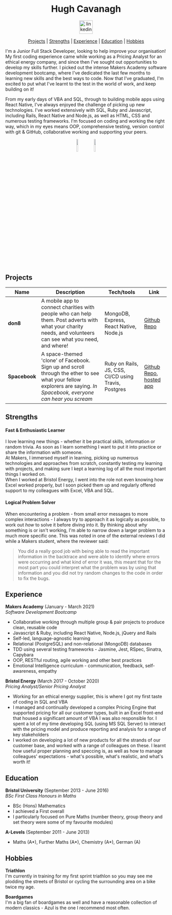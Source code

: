 <h1 align="center">Hugh Cavanagh</h1>
<div align="center">
<a href="https://www.linkedin.com/in/hugh-cavanagh-76a5b3119/"><img src="https://content.linkedin.com/content/dam/me/business/en-us/amp/brand-site/v2/bg/LI-Bug.svg.original.svg" alt="linkedin" height=42px width=42px/> </a>
<br>

[Projects](#projects) | [Strengths](#strengths) | [Experience](#experience) | [Education](#education) | [Hobbies](#hobbies)

</div>

I'm a Junior Full Stack Developer, looking to help improve your organisation! My first coding experience came while working as a Pricing Analyst for an ethical energy company, and since then I've sought out opportunities to develop my skills further. I picked out the intense Makers Academy software development bootcamp, where I've dedicated the last few months to learning new skills and the best ways to code. Now that I've graduated, I'm excited to put what I've learnt to the test in the world of work, and keep building on it!  

From my early days of VBA and SQL, through to building mobile apps using React Native, I've always enjoyed the challenge of picking up new technologies. I've worked extensively with SQL, Ruby and Javascript, including Rails, React Native and Node.js, as well as HTML, CSS and numerous testing frameworks. I'm focused on coding and working the right way, which in my eyes means OOP, comprehensive testing, version control with git & GitHub, collaborative working and supporting your peers.

<div align=center>
<img src=https://github-readme-stats.vercel.app/api?username=hacaravan&show_icons=true&theme=tokyonight&hide=stars height=10% />
<img src=https://github-readme-stats.vercel.app/api/top-langs/?username=hacaravan&theme=tokyonight height=10%/>
</div>

## Projects

| Name                         | Description       | Tech/tools        | Link
| ---------------------------- | ----------------- | ----------------- |------
| **don8** | A mobile app to connect charities with people who can help them. Post adverts with what your charity needs, and volunteers can see what you need, and where!  | MongoDB, Express, React Native, Node.js | [Github Repo](https://github.com/JoshSinyor/don8)
| **Spacebook** | A space-themed 'clone' of Facebook. Sign up and scroll through the ether to see what your fellow explorers are saying. _In Spacebook, everyone can hear you scream_ | Ruby on Rails, JS, CSS, CI/CD using Travis, Postgres | [Github Repo](https://github.com/SalarGhotaslo/acebook-sholk), [hosted app](https://fierce-plains-18412.herokuapp.com)

## Strengths

#### Fast & Enthusiastic Learner

I love learning new things - whether it be practical skills, information or random trivia. As soon as I learn something I want to put it into practice or share the information with someone.  
At Makers, I immersed myself in learning, picking up numerous technologies and approaches from scratch, constantly testing my learning with projects, and making sure I kept a learning log of all the most important things I worked on.  
When I worked at Bristol Energy, I went into the role not even knowing how Excel worked properly, but I soon picked them up and regularly offered support to my colleagues with Excel, VBA and SQL.

#### Logical Problem Solver

When encountering a problem - from small error messages to more complex interactions - I always try to approach it as logically as possible, to work out _how_ to solve it before diving into it. By thinking about _why_ something is or isn't working, I'm able to narrow down a larger problem to a much more specific one. This was noted in one of the external reviews I did while a Makers student, where the reviewer said:
>You did a really good job with being able to read the important information in the backtrace and were able to identify where errors were occurring and what kind of error it was, this meant that for the most part you could interpret what the problem was by using that information and you did not try random changes to the code in order to fix the bugs.

## Experience

**Makers Academy** (January - March 2021)  
_Software Development Bootcamp_

- Collaborative working through multiple group & pair projects to produce clean, reusable code
- Javascript & Ruby, including React Native, Node.js, jQuery and Rails
- Self-led, language-agnostic learning
- Relational (PostgreSQL) and non-relational (MongoDB) databases
- TDD using several testing frameworks - Jasmine, Jest, RSpec, Sinatra, Capybara
- OOP, RESTful routing, agile working and other best practices
- Emotional Intelligence curriculum - communication, feedback, self-awareness, empathy

**Bristol Energy** (March 2017 - October 2020)  
_Pricing Analyst/Senior Pricing Analyst_

- Working for an ethical energy supplier, this is where I got my first taste of coding in SQL and VBA
- I managed and continually developed a complex Pricing Engine that supported pricing for all our customer types, built in an Excel front-end that housed a significant amount of VBA I was also responsible for. I spent a lot of my time developing SQL (using MS SQL Server) to interact with the pricing model and produce reporting and analysis for a range of key stakeholders
- I worked on developing a lot of new products for all the strands of our customer base, and worked with a range of colleagues on these. I learnt how useful proper planning and speccing is, as well as how to manage colleagues' expectations - what's possible, what's realistic, and what's worth it!


## Education

**Bristol University** (September 2013 - June 2016)  
*BSc First Class Honours in Maths*

- BSc (Hons) Mathematics
- I achieved a First overall
- I particularly focused on Pure Maths (number theory, group theory and set theory were some of my favourite modules)

**A-Levels** (September 2011 - June 2013)
- Maths (A\*), Further Maths (A\*), Chemistry (A\*), German (A)

## Hobbies

**Triathlon**  
I'm currently in training for my first sprint triathlon so you may see me plodding the streets of Bristol or cycling the surrounding area on a bike twice my age.   

**Boardgames**  
I'm a big fan of boardgames as well and have a reasonable collection of modern classics - Azul is the one I recommend most often.
